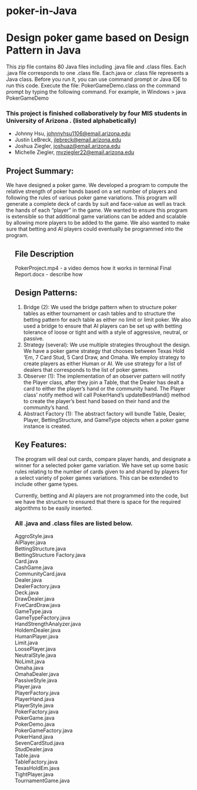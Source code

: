 # poker-in-Java
<h1>Design poker game based on Design Pattern in Java </h1>


<p>
This zip file contains 80 Java files including .java file and .class files. Each .java file corresponds to one .class file. Each.java or .class  file represents a Java class. Before you run it, you can use command prompt or Java IDE to run this code. Execute the file: PokerGameDemo.class on the command prompt by typing the following command.
For example, in Windows
> java PokerGameDemo
</p>

<h3>This project is finished collaboratively by four MIS students in University of Arizona . (listed alphabetically) </h3>
<ul>
<li>Johnny Hsu,	<a href="johnnyhsu1106@email.arizona.edu">johnnyhsu1106@email.arizona.edu</a></li>
<li>Justin LeBreck,	<a href="jlebreck@email.arizona.edu">jlebreck@email.arizona.edu</a></li>
<li>Joshua Ziegler,	<a href="joshuaz@email.arizona.edu">joshuaz@email.arizona.edu</a></li>
<li>Michelle Ziegler,	<a href="mvziegler22@email.arizona.edu">mvziegler22@email.arizona.edu</a></li>
</ul>

<h2>Project Summary:</h2>
<p>
We have designed a poker game.  We developed a program to compute the relative strength of poker hands based on a set number of players and following the rules of various poker game variations.  This program will generate a complete deck of cards by suit and face-value as well as track the hands of each “player” in the game.   We wanted to ensure this program is extensible so that additional game variations can be added and scalable by allowing more players to be added to the game.  We also wanted to make sure that betting and AI players could eventually be programmed into the program.
</p>

<ul>

<h2>File Description</h2>
PokerProject.mp4 - a video demos how it works in terminal
Final Report.docx - describe how

<h2>Design Patterns: </h2>
<ol>
<li>Bridge (2):  We used the bridge pattern when to structure poker tables as either tournament or cash tables and to structure the betting pattern for each table as either no limit or limit poker.  We also used a bridge to ensure that AI players can be set up with betting tolerance of loose or tight and with a style of aggressive, neutral, or passive.</li>

<li>Strategy (several):  We use multiple strategies throughout the design. We have a poker game strategy that chooses between Texas Hold ‘Em, 7 Card Stud, 5 Card Draw, and Omaha. We employ strategy to create players as either Human or AI. We use strategy for a list of dealers that corresponds to the list of poker games.</li>

<li>Observer (1):  The implementation of an observer pattern will notify the Player class, after they join a Table, that the Dealer has dealt a card to either the player’s hand or the community hand.  The Player class’ notify method will call PokerHand’s updateBestHand() method to create the player’s best hand based on their hand and the community’s hand.</li>

<li>Abstract Factory (1):  The abstract factory will bundle Table, Dealer, Player, BettingStructure, and GameType objects when a poker game instance is created.</li>
</ol>


<h2>Key Features:</h2>
<p>
The program will deal out cards, compare player hands, and designate a winner for a selected poker game variation.  We have set up some basic rules relating to the number of cards given to and shared by players for a select variety of poker games variations.  This can be extended to include other game types.
</p>
<p>
Currently, betting and AI players are not programmed into the code, but we have the structure to ensured that there is space for the required algorithms to be easily inserted.
</p>


<h3>All .java and .class files are listed below. </h3>
AggroStyle.java <br>
AIPlayer.java<br>
BettingStructure.java <br>
BettingStructure Factory.java <br>
Card.java<br>
CashGame.java<br>
CommunityCard.java<br>
Dealer.java<br>
DealerFactory.java<br>
Deck.java<br>
DrawDealer.java<br>
FiveCardDraw.java<br>
GameType.java<br>
GameTypeFactory.java<br>
HandStrengthAnalyzer.java<br>
HoldemDealer.java<br>
HumanPlayer.java<br>
Limit.java<br>
LoosePlayer.java<br>
NeutralStyle.java<br>
NoLimit.java<br>
Omaha.java<br>
OmahaDealer.java<br>
PassiveStyle.java<br>
Player.java<br>
PlayerFactory.java<br>
PlayerHand.java<br>
PlayerStyle.java<br>
PokerFactory.java<br>
PokerGame.java<br>
PokerDemo.java<br>
PokerGameFactory.java<br>
PokerHand.java<br>
SevenCardStud.java<br>
StudDealer.java<br>
Table.java<br>
TableFactory.java<br>
TexasHoldEm.java<br>
TightPlayer.java<br>
TournamentGame.java<br>


